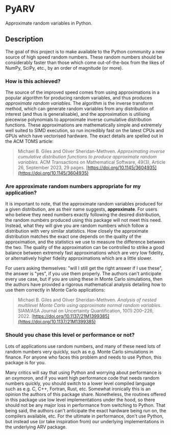 # PyARV

Approximate random variables in Python. 

## Description

The goal of this project is to make available to the Python community
a new source of high speed random numbers. These random numbers should
be considerably faster than those which come out-of-the-box from the
likes of NumPy, SciPy, etc., by an order of magnitude (or more).

### How is this achieved?

The source of the improved speed comes from using approximations
in a popular algorithm for producing random variables, and thus
produces _approximate random variables_. The algorithm
is the inverse transform method, which can generate random variables
from any distribution of interest (and thus is generalisable), and the
approximation is utilising piecewise polynomials to approximate inverse
cumulative distribution functions. These approximations are mathematically
simple and extremely well suited to SIMD execution, so run incredibly fast
on the latest CPUs and GPUs which have vectorised hardware. The exact
details are spelled out in the ACM TOMS article:

>Michael B. Giles and Oliver Sheridan-Methven.
> _Approximating
inverse cumulative distribution functions to produce
approximate random variables._
> ACM Transactions
on Mathematical Software, 49(3), Article 26, September 2023, 29 pages.
> [https://doi.org/10.1145/3604935](https://doi.org/10.1145/3604935)

### Are approximate random numbers appropriate for my application?

It is important to note, that the approximate random variables produced
for a given distribution, are as their name suggests, **approximate**. 
For users who believe they need numbers exactly following the desired
distribution, the random numbers produced using this package 
will not meet this need. Instead, what they will give you are random 
numbers which follow a distribution with very similar statistics. 
How closely the approximate distribution matches the exact one
depends on the quality of the approximation, and the statistics we
use to measure the difference between the two. The quality of the 
approximation can be controlled to strike a good balance between
extremely fast approximations which are very low fidelity, or 
alternatively higher fidelity approximations which are a little
slower. 

For users asking themselves: "will I still get the right
answer if I use these", the answer is "yes", if you use them 
properly. The authors can't anticipate every use case, but
if you are using these in Monte Carlo simulations, then the authors 
have provided a rigorous mathematical analysis detailing how
to use them correctly in Monte Carlo applications:

> Michael B. Giles and Oliver Sheridan-Methven. 
> _Analysis of nested multilevel Monte Carlo using approximate
normal random variables_. 
> SIAM/ASA Journal on Uncertainty
Quantification, 10(1):200–226, 2022.
> [https://doi.org/10.1137/21M1399385](https://doi.org/10.1137/21M1399385)

### Should you chase this level or performance or not?

Lots of applications use random numbers, and many of these need
lots of random numbers very quickly, such as e.g. Monte Carlo
simulations in finance. For anyone who faces this problem and
needs to use Python, this package is for you.

Many critics will say that using Python and worrying about
performance is an oxymoron, and if you want high performance
code that needs random numbers quickly, you should switch to a
lower level compiled language such as e.g. C, C++, Fortran, Rust, etc.
Somewhat ironically this is an opinion the authors of this package share.
Nonetheless, the routines offered in this package use low
level implementations under the hood, so there should not be
any major loss in performance from switching to Python.
That being said, the authors can't anticipate the exact hardware
being run on, the compilers available, etc. For the ultimate in
performance, don't use Python, but instead use (or take
inspiration from) our underlying implementations in the underlying
ARV package. 
